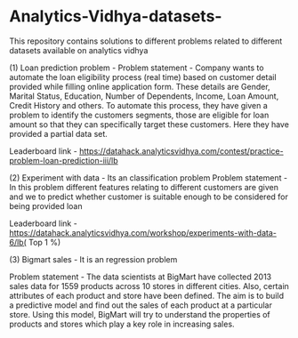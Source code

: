# Analytics-Vidhya-datasets-
This repository contains solutions to different problems related to different datasets available on analytics vidhya

(1) Loan prediction problem - 
  Problem statement - Company wants to automate the loan eligibility process (real time) based on customer detail provided while filling online application form. These details are Gender, Marital Status, Education, Number of Dependents, Income, Loan Amount, Credit History and others. To automate this process, they have given a problem to identify the customers segments, those are eligible for loan amount so that they can specifically target these customers. Here they have provided a partial data set.

Leaderboard link - https://datahack.analyticsvidhya.com/contest/practice-problem-loan-prediction-iii/lb


(2) Experiment with data - Its an classification problem 
Problem statement - In this problem   different features relating to different customers are given and we 
to predict whether customer is suitable enough to be considered for being provided loan

Leaderboard link - https://datahack.analyticsvidhya.com/workshop/experiments-with-data-6/lb( Top 1 %)


 
(3)  Bigmart sales -  It is an regression problem 

 Problem statement - The data scientists at BigMart have collected 2013 sales data for 1559 products across 10 stores in different cities. Also, certain attributes of each product and store have been defined. The aim is to build a predictive model and find out the sales of each product at a particular store.
Using this model, BigMart will try to understand the properties of products and stores which play a key role in increasing sales.

